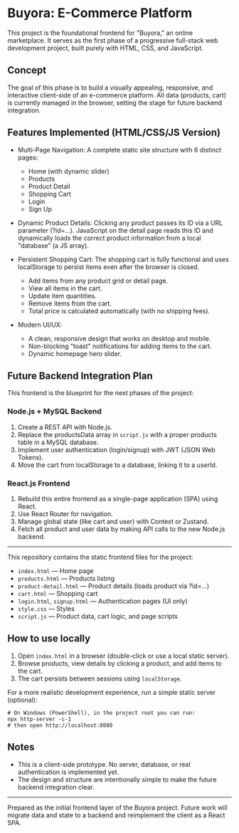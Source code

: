 # Buyora: E-Commerce Platform 

This project is the foundational frontend for "Buyora," an online marketplace. It serves as the first phase of a progressive full-stack web development project, built purely with HTML, CSS, and JavaScript.

## Concept

The goal of this phase is to build a visually appealing, responsive, and interactive client-side of an e-commerce platform. All data (products, cart) is currently managed in the browser, setting the stage for future backend integration.

## Features Implemented (HTML/CSS/JS Version)

- Multi-Page Navigation: A complete static site structure with 6 distinct pages:
	- Home (with dynamic slider)
	- Products 
	- Product Detail
	- Shopping Cart
	- Login
	- Sign Up

- Dynamic Product Details: Clicking any product passes its ID via a URL parameter (?id=...). JavaScript on the detail page reads this ID and dynamically loads the correct product information from a local "database" (a JS array).

- Persistent Shopping Cart: The shopping cart is fully functional and uses localStorage to persist items even after the browser is closed.
	- Add items from any product grid or detail page.
	- View all items in the cart.
	- Update item quantities.
	- Remove items from the cart.
	- Total price is calculated automatically (with no shipping fees).

- Modern UI/UX:
	- A clean, responsive design that works on desktop and mobile.
	- Non-blocking "toast" notifications for adding items to the cart.
	- Dynamic homepage hero slider.

## Future Backend Integration Plan

This frontend is the blueprint for the next phases of the project:

### Node.js + MySQL Backend

1. Create a REST API with Node.js.
2. Replace the productsData array in `script.js` with a proper products table in a MySQL database.
3. Implement user authentication (login/signup) with JWT (JSON Web Tokens).
4. Move the cart from localStorage to a database, linking it to a userId.

### React.js Frontend

1. Rebuild this entire frontend as a single-page application (SPA) using React.
2. Use React Router for navigation.
3. Manage global state (like cart and user) with Context or Zustand.
4. Fetch all product and user data by making API calls to the new Node.js backend.

---

This repository contains the static frontend files for the project:

- `index.html` — Home page 
- `products.html` — Products listing
- `product-detail.html` — Product details (loads product via ?id=...)
- `cart.html` — Shopping cart
- `login.html`, `signup.html` — Authentication pages (UI only)
- `style.css` — Styles
- `script.js` — Product data, cart logic, and page scripts

## How to use locally

1. Open `index.html` in a browser (double-click or use a local static server).
2. Browse products, view details by clicking a product, and add items to the cart.
3. The cart persists between sessions using `localStorage`.

For a more realistic development experience, run a simple static server (optional):

```
# On Windows (PowerShell), in the project root you can run:
npx http-server -c-1
# then open http://localhost:8080
```

## Notes

- This is a client-side prototype. No server, database, or real authentication is implemented yet.
- The design and structure are intentionally simple to make the future backend integration clear.

---

Prepared as the initial frontend layer of the Buyora project. Future work will migrate data and state to a backend and reimplement the client as a React SPA.


